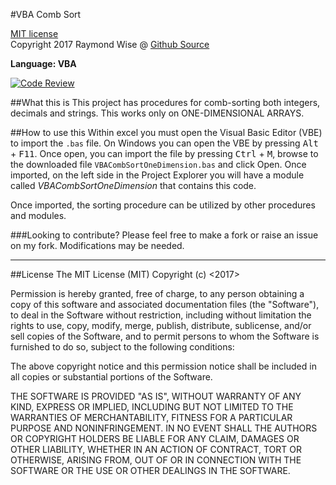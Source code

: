 #VBA Comb Sort

[MIT license](https://opensource.org/licenses/MIT)<br>
Copyright 2017 Raymond Wise @ [Github Source](https://github.com/RaymondWise/VBACombSort) 

**Language: VBA**

[![Code Review](http://www.zomis.net/codereview/shield/?qid=125698)](http://codereview.stackexchange.com/q/145862/75587)

##What this is
This project has procedures for comb-sorting both integers, decimals and strings. This works only on ONE-DIMENSIONAL ARRAYS.

##How to use this
Within excel you must open the Visual Basic Editor (VBE) to import the `.bas` file. On Windows you can open the VBE by pressing <kbd>Alt</kbd> + <kbd>F11</kbd>. Once open, you can import the file by pressing <kbd>Ctrl</kbd> + <kbd>M</kbd>, browse to the downloaded file `VBACombSortOneDimension.bas` and click Open. Once imported, on the left side in the Project Explorer you will have a module called *VBACombSortOneDimension* that contains this code.

Once imported, the sorting procedure can be utilized by other procedures and modules.

###Looking to contribute?
Please feel free to make a fork or raise an issue on my fork. Modifications may be needed.

------------------------
##License
The MIT License (MIT)
Copyright (c) <2017> <Raymond W Wise>

Permission is hereby granted, free of charge, to any person obtaining a copy of this software and associated documentation files (the "Software"), to deal in the Software without restriction, including without limitation the rights to use, copy, modify, merge, publish, distribute, sublicense, and/or sell copies of the Software, and to permit persons to whom the Software is furnished to do so, subject to the following conditions:

The above copyright notice and this permission notice shall be included in all copies or substantial portions of the Software.

THE SOFTWARE IS PROVIDED "AS IS", WITHOUT WARRANTY OF ANY KIND, EXPRESS OR IMPLIED, INCLUDING BUT NOT LIMITED TO THE WARRANTIES OF MERCHANTABILITY, FITNESS FOR A PARTICULAR PURPOSE AND NONINFRINGEMENT. IN NO EVENT SHALL THE AUTHORS OR COPYRIGHT HOLDERS BE LIABLE FOR ANY CLAIM, DAMAGES OR OTHER LIABILITY, WHETHER IN AN ACTION OF CONTRACT, TORT OR OTHERWISE, ARISING FROM, OUT OF OR IN CONNECTION WITH THE SOFTWARE OR THE USE OR OTHER DEALINGS IN THE SOFTWARE.
